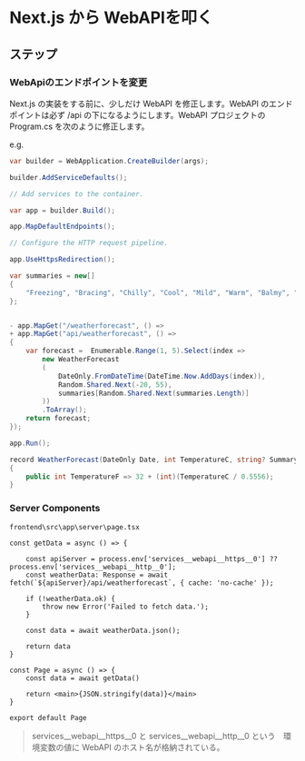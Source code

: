 # Next.js から WebAPIを叩く

## ステップ

### WebApiのエンドポイントを変更

Next.js の実装をする前に、少しだけ WebAPI を修正します。WebAPI のエンドポイントは必ず /api の下になるようにします。WebAPI プロジェクトの Program.cs を次のように修正します。

e.g.  

```cs
var builder = WebApplication.CreateBuilder(args);

builder.AddServiceDefaults();

// Add services to the container.

var app = builder.Build();

app.MapDefaultEndpoints();

// Configure the HTTP request pipeline.

app.UseHttpsRedirection();

var summaries = new[]
{
    "Freezing", "Bracing", "Chilly", "Cool", "Mild", "Warm", "Balmy", "Hot", "Sweltering", "Scorching"
};


- app.MapGet("/weatherforecast", () =>
+ app.MapGet("api/weatherforecast", () =>
{
    var forecast =  Enumerable.Range(1, 5).Select(index =>
        new WeatherForecast
        (
            DateOnly.FromDateTime(DateTime.Now.AddDays(index)),
            Random.Shared.Next(-20, 55),
            summaries[Random.Shared.Next(summaries.Length)]
        ))
        .ToArray();
    return forecast;
});

app.Run();

record WeatherForecast(DateOnly Date, int TemperatureC, string? Summary)
{
    public int TemperatureF => 32 + (int)(TemperatureC / 0.5556);
}
```

### Server Components

`frontend\src\app\server\page.tsx`

```tsx
const getData = async () => {

    const apiServer = process.env['services__webapi__https__0'] ?? process.env['services__webapi__http__0'];
    const weatherData: Response = await fetch(`${apiServer}/api/weatherforecast`, { cache: 'no-cache' });

    if (!weatherData.ok) {
        throw new Error('Failed to fetch data.');
    }

    const data = await weatherData.json();

    return data
}

const Page = async () => {
    const data = await getData()

    return <main>{JSON.stringify(data)}</main>
}

export default Page
```

> services__webapi__https__0 と services__webapi__http__0 という　環境変数の値に WebAPI のホスト名が格納されている。
